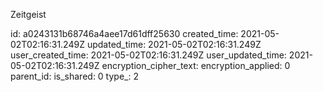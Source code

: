 Zeitgeist

id: a0243131b68746a4aee17d61dff25630
created_time: 2021-05-02T02:16:31.249Z
updated_time: 2021-05-02T02:16:31.249Z
user_created_time: 2021-05-02T02:16:31.249Z
user_updated_time: 2021-05-02T02:16:31.249Z
encryption_cipher_text: 
encryption_applied: 0
parent_id: 
is_shared: 0
type_: 2